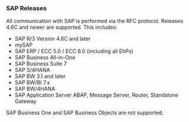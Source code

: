 ### SAP Releases

All communication with SAP is performed via the RFC protocol.
Releases 4.6C and newer are supported.
This includes: 	
* SAP R/3 Version 4.6C and later
* mySAP
* SAP ERP / ECC 5.0 / ECC 6.0 (including all EhPs)
* SAP Business All-in-One
* SAP Business Suite 7
* SAP S/4HANA
* SAP BW 3.1 and later
* SAP BW/BI 7.x
* SAP BW/4HANA
* SAP Application Server ABAP, Message Server, Router, Standalone Gateway

SAP Business One and SAP Business Objects are not supported.
